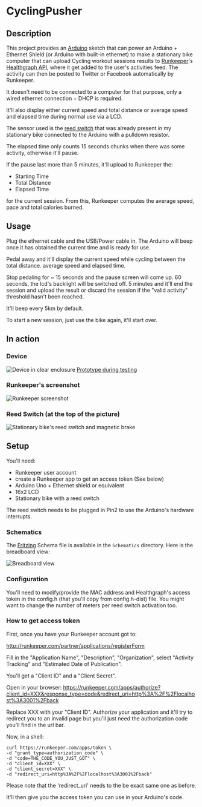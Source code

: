 # CyclingPusher

## Description

This project provides an [Arduino](http://arduino.cc/) sketch that can power an Arduino + Ethernet Shield (or Arduino with built-in ethernet) to make a stationary bike computer that can upload Cycling workout sessions results to [Runkeeper](http://runkeeper.com/)'s [Healthgraph API](http://developer.runkeeper.com/healthgraph), where it get added to the user's activities feed.
The activity can then be posted to Twitter or Facebook automatically by Runkeeper.

It doesn't need to be connected to a computer for that purpose, only a wired ethernet connection + DHCP is required.

It'll also display either current speed and total distance or average speed and elapsed time during normal use via a LCD.

The sensor used is the [reed switch](http://en.wikipedia.org/wiki/Reed_switch) that was already present in my stationary bike connected to the Arduino with a pulldown resistor.

The elapsed time only counts 15 seconds chunks when there was some activity, otherwise it'll pause.

If the pause last more than 5 minutes, it'll upload to Runkeeper the:

 * Starting Time
 * Total Distance
 * Elapsed Time

for the current session. From this, Runkeeper computes the average speed, pace and
total calories burned.

## Usage

Plug the ethernet cable and the USB/Power cable in.
The Arduino will beep once it has obtained the current time and is ready for
use.

Pedal away and it'll display the current speed while cycling between the total distance. average speed and elapsed time.

Stop pedaling for ~ 15 seconds and the pause screen will come up. 60 seconds, the lcd's backlight will be switched off. 5 minutes and it'll end the session and upload the result or discard the session if the "valid activity" threshold hasn't been reached.

It'll beep every 5km by default.

To start a new session, just use the bike again, it'll start over.

## In action

### Device
![Device in clear enclosure](https://github.com/reefab/CyclingPusher/raw/master/images/finishedVersion.jpg)
[Prototype during testing](https://github.com/reefab/CyclingPusher/raw/master/images/prototype.jpg)
### Runkeeper's screenshot
![Runkeeper screenshot](https://github.com/reefab/CyclingPusher/raw/master/images/BikeProjectRunkeeper.png)
### Reed Switch (at the top of the picture)
![Stationary bike's reed switch and magnetic brake](https://github.com/reefab/CyclingPusher/raw/master/images/bike.jpg)

## Setup

You'll need:

 * Runkeeper user account
 * create a Runkeeper app to get an access token (See below)
 * Arduino Uno + Ethernet shield or equivalent
 * 16x2 LCD
 * Stationary bike with a reed switch

The reed switch needs to be plugged in Pin2 to use the Arduino's hardware interrupts.

### Schematics

The [Fritzing](http://fritzing.org/) Schema file is available in the `Schematics` directory.
Here is the breadboard view:

![Breadboard view](https://github.com/reefab/CyclingPusher/raw/master/Schematics/cyclingPusher_bb.png)

### Configuration

You'll need to modify/provide the MAC address and Healthgraph's access token in the config.h (that you'll copy from config.h-dist) file.
You might want to change the number of meters per reed switch activation too.

### How to get access token

First, once you have your Runkeeper account got to:

http://runkeeper.com/partner/applications/registerForm

Fill in the "Application Name", "Description", "Organization", select "Activity Tracking" and "Estimated Date of Publication".

You'll get a "Client ID" and a "Client Secret".

Open in your browser: https://runkeeper.com/apps/authorize?client_id=XXX&response_type=code&redirect_uri=http%3A%2F%2Flocalhost%3A3001%2Fback

Replace XXX with your "Client ID". Authorize your application and it'll try to redirect you to an invalid page but you'll just need the authorization code you'll find in the url bar.

Now, in a shell:

    curl https://runkeeper.com/apps/token \
    -d "grant_type=authorization_code" \
    -d "code=THE_CODE_YOU_JUST_GOT" \
    -d "client_id=XXX" \
    -d "client_secret=XXX" \
    -d "redirect_uri=http%3A%2F%2Flocalhost%3A3001%2Fback"

Please note that the 'redirect_uri' needs to the be exact same one as before.

It'll then give you the access token you can use in your Arduino's code.
